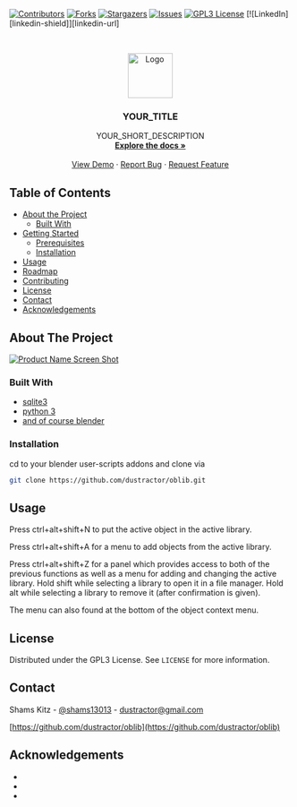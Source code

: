 [![Contributors][contributors-shield]][contributors-url]
[![Forks][forks-shield]][forks-url]
[![Stargazers][stars-shield]][stars-url]
[![Issues][issues-shield]][issues-url]
[![GPL3 License][license-shield]][license-url]
[![LinkedIn][linkedin-shield]][linkedin-url]



<!-- PROJECT LOGO -->
<br />
<p align="center">
  <a href="https://github.com/dustractor/oblib">
    <img src="images/logo.png" alt="Logo" width="80" height="80">
  </a>

  <h3 align="center">YOUR_TITLE</h3>

  <p align="center">
    YOUR_SHORT_DESCRIPTION
    <br />
    <a href="https://github.com/dustractor/oblib"><strong>Explore the docs »</strong></a>
    <br />
    <br />
    <a href="https://github.com/dustractor/oblib">View Demo</a>
    ·
    <a href="https://github.com/dustractor/oblib/issues">Report Bug</a>
    ·
    <a href="https://github.com/dustractor/oblib/issues">Request Feature</a>
  </p>
</p>



<!-- TABLE OF CONTENTS -->
## Table of Contents

* [About the Project](#about-the-project)
  * [Built With](#built-with)
* [Getting Started](#getting-started)
  * [Prerequisites](#prerequisites)
  * [Installation](#installation)
* [Usage](#usage)
* [Roadmap](#roadmap)
* [Contributing](#contributing)
* [License](#license)
* [Contact](#contact)
* [Acknowledgements](#acknowledgements)



<!-- ABOUT THE PROJECT -->
## About The Project

[![Product Name Screen Shot][product-screenshot]](https://example.com)



### Built With

* [sqlite3](https://sqlite.org)
* [python 3](https://python.org)
* [and of course blender](https://blender.org)



<!-- GETTING STARTED -->

### Installation

cd to your blender user-scripts addons and clone via
```sh
git clone https://github.com/dustractor/oblib.git
```



<!-- USAGE EXAMPLES -->
## Usage

Press ctrl+alt+shift+N to put the active object in the active library.

Press ctrl+alt+shift+A for a menu to add objects from the active library.

Press ctrl+alt+shift+Z for a panel which provides access to both of the previous functions as well as a menu for adding and changing the active library.  Hold shift while selecting a library to open it in a file manager. Hold alt while selecting a library to remove it (after confirmation is given).

The menu can also found at the bottom of the object context menu.

<!-- LICENSE -->
## License

Distributed under the GPL3 License. See `LICENSE` for more information.



<!-- CONTACT -->
## Contact

Shams Kitz - [@shams13013](https://twitter.com/shams13013) - dustractor@gmail.com

[https://github.com/dustractor/oblib](https://github.com/dustractor/oblib)



<!-- ACKNOWLEDGEMENTS -->
## Acknowledgements

* []()
* []()
* []()





<!-- MARKDOWN LINKS & IMAGES -->
<!-- https://www.markdownguide.org/basic-syntax/#reference-style-links -->
[contributors-shield]: https://img.shields.io/github/contributors/dustractor/repo.svg?style=flat-square
[contributors-url]: https://github.com/dustractor/repo/graphs/contributors
[forks-shield]: https://img.shields.io/github/forks/dustractor/repo.svg?style=flat-square
[forks-url]: https://github.com/dustractor/repo/network/members
[stars-shield]: https://img.shields.io/github/stars/dustractor/repo.svg?style=flat-square
[stars-url]: https://github.com/dustractor/repo/stargazers
[issues-shield]: https://img.shields.io/github/issues/dustractor/repo.svg?style=flat-square
[issues-url]: https://github.com/dustractor/repo/issues
[license-shield]: https://img.shields.io/github/license/dustractor/repo.svg?style=flat-square
[license-url]: https://github.com/dustractor/repo/blob/master/LICENSE.txt
[product-screenshot]: images/screenshot.png
